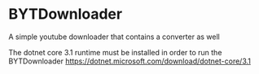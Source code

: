 # BYTDownloader
A simple youtube downloader that contains a converter as well

The dotnet core 3.1 runtime must be installed in order to run the BYTDownloader
https://dotnet.microsoft.com/download/dotnet-core/3.1
